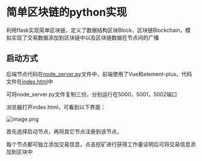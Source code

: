 # 简单区块链的python实现

利用flask实现简单区块链，定义了数据结构区块Block，区块链Blockchain，模拟实现了交易数据添加到区块链中以及区块链数据在节点间的广播

## 启动方式

后端节点代码在[node_server.py](./node_server.py)文件中，前端使用了Vue和element-plus，代码文件在[index.html](./index.html)中

可将node_server.py文件复制三份，分别运行在5000，5001，5002端口

浏览器打开index.html，可看到以下界面：

![image.png](https://s2.loli.net/2023/03/26/iL8G1UN3dylXDFn.png)

首先选择启动节点，再将其它节点注册到该节点，

每个节点都可独立添加交易信息，点击挖矿进行获得工作量证明后可将交易信息添加到区块中